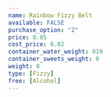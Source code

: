 ```yaml
---
name: Rainbow Fizzy Belt
available: FALSE
purchase_option: "2"
price: 0.05
cost_price: 0.02
container_water_weight: 919
container_sweets_weight: 0
weight: 0
type: [Fizzy]
free: [Alcohol]
---
```

